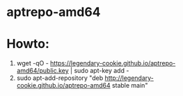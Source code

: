 # aptrepo-amd64

# Howto: 
1. wget -qO - https://legendary-cookie.github.io/aptrepo-amd64/public.key \| sudo apt-key add -
2. sudo apt-add-repository "deb http://legendary-cookie.github.io/aptrepo-amd64 stable main"
